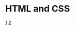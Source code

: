 <!DOCTYPE html>
<html lang 'en'>
    <head>
        <title>Day5</title>
    </head>
    <body>
        <h1>HTML and CSS</h1>
        <a href="readme1.md">1</a>
        <a href="readme2.md">2</a>
    </body>
</html>